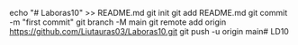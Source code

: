 echo "# Laboras10" >> README.md
  git init
  git add README.md
  git commit -m "first commit"
  git branch -M main
  git remote add origin https://github.com/Liutauras03/Laboras10.git
  git push -u origin main# LD10
